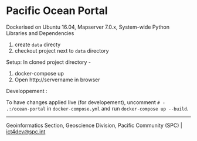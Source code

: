 Pacific Ocean Portal
====================

Dockerised on Ubuntu 16.04, Mapserver 7.0.x, System-wide Python Libraries and Dependencies

1. create `data` directy
2. checkout project next to `data` directory

Setup: In cloned project directory -

1. docker-compose up
2. Open http://servername in browser

Developpement :

To have changes applied live (for developement), uncomment `# - .:/ocean-portal` in `docker-compose.yml` and run `docker-compose up --build`.

---
Geoinformatics Section, Geoscience Division, Pacific Community (SPC) | 
ict4dev@spc.int

